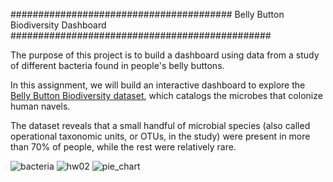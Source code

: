 ########################################   Belly Button Biodiversity Dashboard    ###############################################

The purpose of this project is to build a dashboard using data from a study of different bacteria found in people's belly buttons.

In this assignment, we will build an interactive dashboard to explore the [Belly Button Biodiversity dataset](http://robdunnlab.com/projects/belly-button-biodiversity/), which catalogs the microbes that colonize human navels.

The dataset reveals that a small handful of microbial species (also called operational taxonomic units, or OTUs, in the study) were present in more than 70% of people, while the rest were relatively rare.

![bacteria](https://user-images.githubusercontent.com/65912308/95002454-58f19400-05a2-11eb-984b-d5fa7b6d9320.jpg)
![hw02](https://user-images.githubusercontent.com/65912308/95002455-58f19400-05a2-11eb-90fa-57225deefe9e.png)
![pie_chart](https://user-images.githubusercontent.com/65912308/95002457-58f19400-05a2-11eb-95ef-e8e8ee16a4c4.png)
